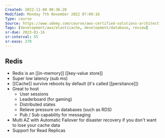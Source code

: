 ```yaml
---
Created: 2022-11-08 08:36:20
Modified: Monday 7th November 2022 07:09:16
Type: course
Source: https://www.udemy.com/course/aws-certified-solutions-architect-associate-saa-c01/?xref=E0Aed11STH4LPUQvCz0GJFABTmM=
Tags: [development/aws/elasticache, development/database, review]
sr-due: 2023-01-16
sr-interval: 55
sr-ease: 270
---
```


## Redis

- Redis is an [[in-memory]] [[key-value store]]
- Super low latency (sub ms)
- [[Cache]] survive reboots by default (it's called [[persitance]])
- Great to host
    - User sessions
    - Leaderboard (for gaming)
    - Distributed states
    - Relieve pressure on databases (such as RDS)
    - Pub / Sub capability for messaging
- Multi AZ with Automatic Failover for disaster recovery if you don't want to lose your cache data
- Support for Read Replicas